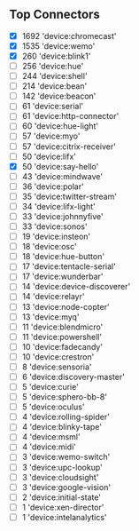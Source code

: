 ## Top Connectors

- [x] 1692 'device:chromecast'
- [x] 1535 'device:wemo'
- [x] 260 'device:blink1'
- [ ] 256 'device:hue'
- [ ] 244 'device:shell'
- [ ] 214 'device:bean'
- [ ] 142 'device:beacon'
- [ ] 61 'device:serial'
- [ ] 61 'device:http-connector'
- [ ] 60 'device:hue-light'
- [ ] 57 'device:myo'
- [ ] 57 'device:citrix-receiver'
- [ ] 50 'device:lifx'
- [x] 50 'device:say-hello'
- [ ] 43 'device:mindwave'
- [ ] 36 'device:polar'
- [ ] 35 'device:twitter-stream'
- [ ] 34 'device:lifx-light'
- [ ] 33 'device:johnnyfive'
- [ ] 33 'device:sonos'
- [ ] 19 'device:insteon'
- [ ] 18 'device:osc'
- [ ] 18 'device:hue-button'
- [ ] 17 'device:tentacle-serial'
- [ ] 17 'device:wunderbar'
- [ ] 14 'device:device-discoverer'
- [ ] 14 'device:relayr'
- [ ] 13 'device:node-copter'
- [ ] 13 'device:myq'
- [ ] 11 'device:blendmicro'
- [ ] 11 'device:powershell'
- [ ] 10 'device:fadecandy'
- [ ] 10 'device:crestron'
- [ ] 8 'device:sensoria'
- [ ] 6 'device:discovery-master'
- [ ] 5 'device:curie'
- [ ] 5 'device:sphero-bb-8'
- [ ] 5 'device:oculus'
- [ ] 4 'device:rolling-spider'
- [ ] 4 'device:blinky-tape'
- [ ] 4 'device:msml'
- [ ] 4 'device:midi'
- [ ] 3 'device:wemo-switch'
- [ ] 3 'device:upc-lookup'
- [ ] 3 'device:cloudsight'
- [ ] 3 'device:google-vision'
- [ ] 2 'device:initial-state'
- [ ] 1 'device:xen-director'
- [ ] 1 'device:intelanalytics'
